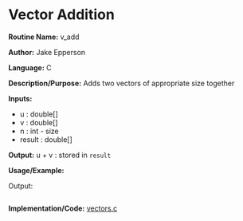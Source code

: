 # Vector Addition

**Routine Name:** v_add

**Author:** Jake Epperson

**Language:** C

**Description/Purpose:** Adds two vectors of appropriate size together

**Inputs:**

- u : double[]
- v : double[]
- n : int - size
- result : double[]

**Output:** u + v : stored in `result`

**Usage/Example:**

Output:
```
```

**Implementation/Code:** [vectors.c](../../../../src/linear_algebra/C/vectors.c)